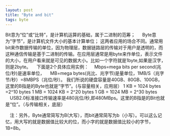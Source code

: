 ```yaml
---
layout: post
title: "Byte and bit"
tags: byte
---
```


Bit意为“位”或“比特”，是计算机运算的基础，属于二进制的范筹；
　 Byte意为“字节”，是计算机文件大小的基本计算单位； 
   这两者应用的场合不同。通常用bit来作数据传输的单位，因为物理层，数据链路层的传输对于用户是透明的，而这种通信传输是基于二进制的传输。在应用层通常是用byte来作单位，表示文件的大小，在用户看来就是可见的数据大小。比如一个字符就是1byte,如果是汉字，则是2byte。
　下面是2个具体应用实例：
　Mbps=mega bits per second(兆位/秒)是速率单位，
　MB=mega bytes(兆比、兆字节)是量单位，1MB/S（兆字节/秒）=8MBPS（兆位/秒）。
  我们所说的硬盘容量是40GB、80GB、100GB，这里的B指是的Byte也就是“字节”。(与容量相关，应用层）
1 KB = 1024 bytes =2^10 bytes
1 MB = 1024 KB = 2^20 bytes
1 GB = 1024 MB = 2^30 bytes
　USB2.0标准接口传输速率是480兆位/秒,即480MBps。这里的B指是的Bit也就是“位”。（与传输相关，底层）

　注：另外，Byte通常简写为B(大写），而bit通常简写为b（小写）。可以这么记忆，用大写的就是数据值比较大的位，而小字的就是数据值比较小的字节，1B=8b。 
